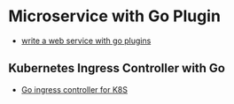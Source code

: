 # Microservice with Go Plugin
- [write a web service with go plugins](https://medium.com/quick-code/write-a-web-service-with-go-plug-ins-c0472e0645e6)

## Kubernetes Ingress Controller with Go
- [Go ingress controller for K8S](http://www.doxsey.net/blog/how-to-build-a-custom-kubernetes-ingress-controller-in-go)
